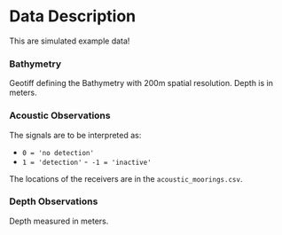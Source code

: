 # Data Description

This are simulated example data!


### Bathymetry

Geotiff defining the Bathymetry with 200m spatial
resolution. Depth is in meters.

### Acoustic Observations

The signals are to be interpreted as:
- `0 = 'no detection'`
- `1 = 'detection'`
-` -1 = 'inactive'`

The locations of the receivers are in the `acoustic_moorings.csv`.


### Depth Observations

Depth measured in meters.
